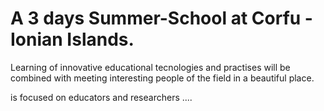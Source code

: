 # A 3 days Summer-School at Corfu - Ionian Islands. 


   
   Learning of innovative educational tecnologies and practises will be combined with meeting interesting people of the field in a beautiful place. 
   
   is focused on educators and researchers ....
   
   
